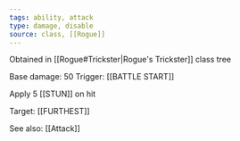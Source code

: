 ```yaml
---
tags: ability, attack
type: damage, disable
source: class, [[Rogue]]
---
```

Obtained in [[Rogue#Trickster|Rogue's Trickster]] class tree

Base damage: 50
Trigger: [[BATTLE START]]

Apply 5 [[STUN]] on hit

Target: [[FURTHEST]]

See also: [[Attack]]